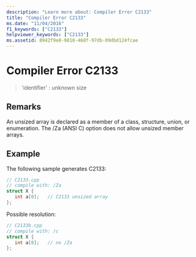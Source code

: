 ```yaml
---
description: "Learn more about: Compiler Error C2133"
title: "Compiler Error C2133"
ms.date: "11/04/2016"
f1_keywords: ["C2133"]
helpviewer_keywords: ["C2133"]
ms.assetid: 8942f9e8-9818-468f-97db-09dbd124fcae
---
```

# Compiler Error C2133

> 'identifier' : unknown size

## Remarks

An unsized array is declared as a member of a class, structure, union, or enumeration. The /Za (ANSI C) option does not allow unsized member arrays.

## Example

The following sample generates C2133:

```cpp
// C2133.cpp
// compile with: /Za
struct X {
   int a[0];   // C2133 unsized array
};
```

Possible resolution:

```cpp
// C2133b.cpp
// compile with: /c
struct X {
   int a[0];   // no /Za
};
```
